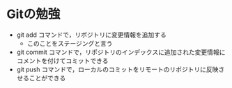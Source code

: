 # Gitの勉強
-   git add コマンドで，リポジトリに変更情報を追加する
    -   このことをステージングと言う
-   git commit コマンドで，リポジトリのインデックスに追加された変更情報にコメントを付けてコミットできる
-   git push コマンドで，ローカルのコミットをリモートのリポジトリに反映させることができる
